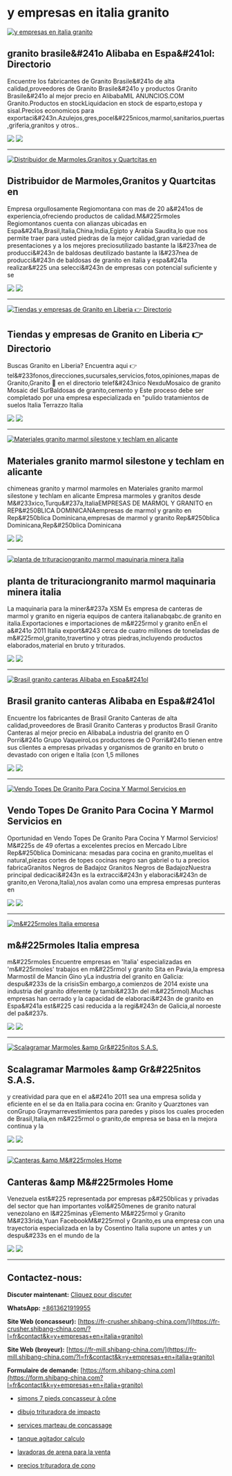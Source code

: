 # y empresas en italia granito

<a href="https://swt.shibang-china.com/?l=fr&img&k=y+empresas+en+italia+granito" target="_blank">![y empresas en italia granito](http://static.shibang-china.com/all-800x300/1481.jpg)</a>

## granito brasile&#241o Alibaba en Espa&#241ol: Directorio
Encuentre los fabricantes de Granito Brasile&#241o de alta calidad,proveedores de Granito Brasile&#241o y productos Granito Brasile&#241o al mejor precio en AlibabaMIL ANUNCIOS.COM Granito.Productos en stockLiquidacion en stock de esparto,estopa y sisal.Precios economicos para exportaci&#243n.Azulejos,gres,pocel&#225nicos,marmol,sanitarios,puertas,griferia,granitos y otros..


<a href="https://whatsapp.shibangsoft.com/WhatsApp.php" target="_blank" title="WhatsApp">![](http://static.shibang-china.com/icon/whatsapp.png)</a> <a href="https://swt.shibang-china.com/?l=fr&icon&k=y+empresas+en+italia+granito" target="_blank">![](http://static.shibang-china.com/icon/chat-fr.png)</a>

---

<a href="https://swt.shibang-china.com/?l=fr&img&k=y+empresas+en+italia+granito" target="_blank">![Distribuidor de Marmoles,Granitos y Quartcitas en](http://static.shibang-china.com/all-800x300/709.jpg)</a>

## Distribuidor de Marmoles,Granitos y Quartcitas en
Empresa orgullosamente Regiomontana con mas de 20 a&#241os de experiencia,ofreciendo productos de calidad.M&#225rmoles Regiomontanos cuenta con alianzas ubicadas en Espa&#241a,Brasil,Italia,China,India,Egipto y Arabia Saudita,lo que nos permite traer para usted piedras de la mejor calidad,gran variedad de presentaciones y a los mejores preciosutilizado bastante la l&#237nea de producci&#243n de baldosas deutilizado bastante la l&#237nea de producci&#243n de baldosas de granito en italia y espa&#241a realizar&#225 una selecci&#243n de empresas con potencial suficiente y se


<a href="https://whatsapp.shibangsoft.com/WhatsApp.php" target="_blank" title="WhatsApp">![](http://static.shibang-china.com/icon/whatsapp.png)</a> <a href="https://swt.shibang-china.com/?l=fr&icon&k=y+empresas+en+italia+granito" target="_blank">![](http://static.shibang-china.com/icon/chat-fr.png)</a>

---

<a href="https://swt.shibang-china.com/?l=fr&img&k=y+empresas+en+italia+granito" target="_blank">![Tiendas y empresas de Granito en Liberia 👉 Directorio](http://static.shibang-china.com/all-800x300/118.jpg)</a>

## Tiendas y empresas de Granito en Liberia 👉 Directorio
Buscas Granito en Liberia? Encuentra aqui 👉 tel&#233fonos,direcciones,sucursales,servicios,fotos,opiniones,mapas de Granito,Granito 🏢 en el directorio telef&#243nico NexduMosaico de granito Mosaic del SurBaldosas de granito,cemento y Este proceso debe ser completado por una empresa especializada en "pulido tratamientos de suelos Italia Terrazzo Italia


<a href="https://whatsapp.shibangsoft.com/WhatsApp.php" target="_blank" title="WhatsApp">![](http://static.shibang-china.com/icon/whatsapp.png)</a> <a href="https://swt.shibang-china.com/?l=fr&icon&k=y+empresas+en+italia+granito" target="_blank">![](http://static.shibang-china.com/icon/chat-fr.png)</a>

---

<a href="https://swt.shibang-china.com/?l=fr&img&k=y+empresas+en+italia+granito" target="_blank">![Materiales granito marmol silestone y techlam en alicante](http://static.shibang-china.com/all-800x300/324.jpg)</a>

## Materiales granito marmol silestone y techlam en alicante
chimeneas granito y marmol marmoles en Materiales granito marmol silestone y techlam en alicante Empresa marmoles y granitos desde M&#233xico,Turqu&#237a,ItaliaEMPRESAS DE MARMOL Y GRANITO en REP&#250BLICA DOMINICANAempresas de marmol y granito en Rep&#250blica Dominicana,empresas de marmol y granito Rep&#250blica Dominicana,Rep&#250blica Dominicana


<a href="https://whatsapp.shibangsoft.com/WhatsApp.php" target="_blank" title="WhatsApp">![](http://static.shibang-china.com/icon/whatsapp.png)</a> <a href="https://swt.shibang-china.com/?l=fr&icon&k=y+empresas+en+italia+granito" target="_blank">![](http://static.shibang-china.com/icon/chat-fr.png)</a>

---

<a href="https://swt.shibang-china.com/?l=fr&img&k=y+empresas+en+italia+granito" target="_blank">![planta de trituraciongranito marmol maquinaria minera italia](http://static.shibang-china.com/all-800x300/655.jpg)</a>

## planta de trituraciongranito marmol maquinaria minera italia
La maquinaria para la miner&#237a XSM Es empresa de canteras de marmol y granito en nigeria equipos de cantera italianabqabc.de granito en italia.Exportaciones e importaciones de m&#225rmol y granito enEn el a&#241o 2011 Italia export&#243 cerca de cuatro millones de toneladas de m&#225rmol,granito,travertino y otras piedras,incluyendo productos elaborados,material en bruto y triturados.


<a href="https://whatsapp.shibangsoft.com/WhatsApp.php" target="_blank" title="WhatsApp">![](http://static.shibang-china.com/icon/whatsapp.png)</a> <a href="https://swt.shibang-china.com/?l=fr&icon&k=y+empresas+en+italia+granito" target="_blank">![](http://static.shibang-china.com/icon/chat-fr.png)</a>

---

<a href="https://swt.shibang-china.com/?l=fr&img&k=y+empresas+en+italia+granito" target="_blank">![Brasil granito canteras Alibaba en Espa&#241ol](http://static.shibang-china.com/all-800x300/892.jpg)</a>

## Brasil granito canteras Alibaba en Espa&#241ol
Encuentre los fabricantes de Brasil Granito Canteras de alta calidad,proveedores de Brasil Granito Canteras y productos Brasil Granito Canteras al mejor precio en AlibabaLa industria del granito en O Porri&#241o Grupo VaqueiroLos productores de O Porri&#241o tienen entre sus clientes a empresas privadas y organismos de granito en bruto o devastado con origen e Italia (con 1,5 millones


<a href="https://whatsapp.shibangsoft.com/WhatsApp.php" target="_blank" title="WhatsApp">![](http://static.shibang-china.com/icon/whatsapp.png)</a> <a href="https://swt.shibang-china.com/?l=fr&icon&k=y+empresas+en+italia+granito" target="_blank">![](http://static.shibang-china.com/icon/chat-fr.png)</a>

---

<a href="https://swt.shibang-china.com/?l=fr&img&k=y+empresas+en+italia+granito" target="_blank">![Vendo Topes De Granito Para Cocina Y Marmol Servicios en](http://static.shibang-china.com/all-800x300/1287.jpg)</a>

## Vendo Topes De Granito Para Cocina Y Marmol Servicios en
Oportunidad en Vendo Topes De Granito Para Cocina Y Marmol Servicios! M&#225s de 49 ofertas a excelentes precios en Mercado Libre Rep&#250blica Dominicana: mesadas para cocina en granito,muelitas el natural,piezas cortes de topes cocinas negro san gabriel o tu a precios fabricaGranitos Negros de Badajoz Granitos Negros de BadajozNuestra principal dedicaci&#243n es la extracci&#243n y elaboraci&#243n de granito,en Verona,Italia),nos avalan como una empresa empresas punteras en


<a href="https://whatsapp.shibangsoft.com/WhatsApp.php" target="_blank" title="WhatsApp">![](http://static.shibang-china.com/icon/whatsapp.png)</a> <a href="https://swt.shibang-china.com/?l=fr&icon&k=y+empresas+en+italia+granito" target="_blank">![](http://static.shibang-china.com/icon/chat-fr.png)</a>

---

<a href="https://swt.shibang-china.com/?l=fr&img&k=y+empresas+en+italia+granito" target="_blank">![m&#225rmoles Italia empresa](http://static.shibang-china.com/all-800x300/87.jpg)</a>

## m&#225rmoles Italia empresa
m&#225rmoles Encuentre empresas en 'Italia' especializadas en 'm&#225rmoles' trabajos en m&#225rmol y granito Sita en Pavia,la empresa Marmostil de Mancin Gino yLa industria del granito en Galicia: despu&#233s de la crisisSin embargo,a comienzos de 2014 existe una industria del granito diferente (y tambi&#233n del m&#225rmol).Muchas empresas han cerrado y la capacidad de elaboraci&#243n de granito en Espa&#241a est&#225 casi reducida a la regi&#243n de Galicia,al noroeste del pa&#237s.


<a href="https://whatsapp.shibangsoft.com/WhatsApp.php" target="_blank" title="WhatsApp">![](http://static.shibang-china.com/icon/whatsapp.png)</a> <a href="https://swt.shibang-china.com/?l=fr&icon&k=y+empresas+en+italia+granito" target="_blank">![](http://static.shibang-china.com/icon/chat-fr.png)</a>

---

<a href="https://swt.shibang-china.com/?l=fr&img&k=y+empresas+en+italia+granito" target="_blank">![Scalagramar Marmoles &amp Gr&#225nitos S.A.S.](http://static.shibang-china.com/all-800x300/1450.jpg)</a>

## Scalagramar Marmoles &amp Gr&#225nitos S.A.S.
y creatividad para que en el a&#241o 2011 sea una empresa solida y eficiente en el se da en Italia.para cocina en: Granito y Quarztones van conGrupo Graymarrevestimientos para paredes y pisos los cuales proceden de Brasil,Italia,en m&#225rmol o granito,de empresa se basa en la mejora continua y la


<a href="https://whatsapp.shibangsoft.com/WhatsApp.php" target="_blank" title="WhatsApp">![](http://static.shibang-china.com/icon/whatsapp.png)</a> <a href="https://swt.shibang-china.com/?l=fr&icon&k=y+empresas+en+italia+granito" target="_blank">![](http://static.shibang-china.com/icon/chat-fr.png)</a>

---

<a href="https://swt.shibang-china.com/?l=fr&img&k=y+empresas+en+italia+granito" target="_blank">![Canteras &amp M&#225rmoles Home](http://static.shibang-china.com/all-800x300/45.jpg)</a>

## Canteras &amp M&#225rmoles Home
Venezuela est&#225 representada por empresas p&#250blicas y privadas del sector que han importantes vol&#250menes de granito natural venezolano en l&#225minas yElemento M&#225rmol y Granito M&#233rida,Yuan FacebookM&#225rmol y Granito,es una empresa con una trayectoria especializada en la by Cosentino Italia supone un antes y un despu&#233s en el mundo de la


<a href="https://whatsapp.shibangsoft.com/WhatsApp.php" target="_blank" title="WhatsApp">![](http://static.shibang-china.com/icon/whatsapp.png)</a> <a href="https://swt.shibang-china.com/?l=fr&icon&k=y+empresas+en+italia+granito" target="_blank">![](http://static.shibang-china.com/icon/chat-fr.png)</a>

---
## Contactez-nous:

**Discuter maintenant:** [Cliquez pour discuter](https://swt.shibang-china.com?l=fr&contact&k=y+empresas+en+italia+granito)

**WhatsApp:**  [+8613621919955](https://whatsapp.shibangsoft.com/WhatsApp.php)

**Site Web (concasseur):** [https://fr-crusher.shibang-china.com/](https://fr-crusher.shibang-china.com/?l=fr&contact&k=y+empresas+en+italia+granito)

**Site Web (broyeur):** [https://fr-mill.shibang-china.com/](https://fr-mill.shibang-china.com/?l=fr&contact&k=y+empresas+en+italia+granito)

**Formulaire de demande:** [https://form.shibang-china.com](https://form.shibang-china.com?l=fr&contact&k=y+empresas+en+italia+granito)

* [simons 7 pieds concasseur à cône](../61/simons%207%20pieds%20concasseur%20%C3%A0%20c%C3%B4ne.md)

* [dibujo trituradora de impacto](../64/dibujo%20trituradora%20de%20impacto.md)

* [services marteau de concassage](../62/services%20marteau%20de%20concassage.md)

* [tanque agitador calculo](../63/tanque%20agitador%20calculo.md)

* [lavadoras de arena para la venta](../64/lavadoras%20de%20arena%20para%20la%20venta.md)

* [precios trituradora de cono](../63/precios%20trituradora%20de%20cono.md)
